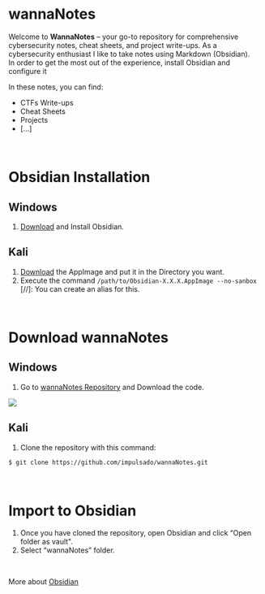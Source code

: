# wannaNotes
Welcome to **WannaNotes** – your go-to repository for comprehensive cybersecurity notes, cheat sheets, and project write-ups.
As a cybersecurity enthusiast I like to take notes using Markdown (Obsidian). <br/>
In order to get the most out of the experience, install Obsidian and configure it
<br/>

In these notes, you can find:
- CTFs Write-ups
- Cheat Sheets
- Projects
-  [...]

<br/>

# Obsidian Installation
## Windows
1. [Download](https://obsidian.md/) and Install Obsidian.

## Kali
1. [Download](https://obsidian.md/) the AppImage and put it in the Directory you want.
2. Execute the command `/path/to/Obsidian-X.X.X.AppImage --no-sanbox`<br/>
[//]: You can create an alias for this. 

<br/>

# Download wannaNotes
## Windows
1. Go to [wannaNotes Repository](https://github.com/impulsado/wannaNotes) and Download the code.
<img src="https://raw.githubusercontent.com/impulsado/wannaNotes/main/Assets/Snipaste_2022-11-27_22-11-54.jpg"/>

## Kali
1. Clone the repository with this command:
```bash
$ git clone https://github.com/impulsado/wannaNotes.git
```

<br/>

# Import to Obsidian
1. Once you have cloned the repository, open Obsidian and click “Open folder as vault".
2. Select “wannaNotes” folder.
<br/>

More about [Obsidian](https://www.youtube.com/results?search_query=obsidian+note+taking)
